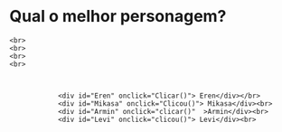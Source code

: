 <!DOCTYPE html>
<html lang="pt-br">
<head>
    <meta charset="UTF-8">
    <meta http-equiv="X-UA-Compatible" content="IE=edge">
    <meta name="viewport" content="width=device-width, initial-scale=1.0">
    <title>	Quiz</title>
    <link rel="stylesheet" href="modelo.css">
</head>
<br>
    <h1>Qual o melhor personagem?</h1>

    <br>
    <br>
    <br>
    <br>


                
                <div id="Eren" onclick="Clicar()"> Eren</div></br>
                <div id="Mikasa" onclick="Clicou()"> Mikasa</div><br>
                <div id="Armin" onclick="clicar()"  >Armin</div><br>
                <div id="Levi" onclick="clicou()"> Levi</div><br>

                
  


<script>
function Clicar() {
    var a = document.getElementById('Eren')
    a.innerHTML = 'Acertou'
    a.style.background = 'Green'
}
function Clicou() {
    var b = document.getElementById('Mikasa')
    b.innerHTML = 'Errou'
    b.style.background = 'red'
}

function clicar() {

    var c = document.getElementById('Armin')
    c.innerHTML = 'Errou'
    c.style.background = 'red'

}

function clicou() {
    var d = document.getElementById('Levi')
    d.innerHTML = 'Errou'
    d.style.background = 'red'

}




</script>
</body>
</html>
